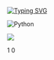 [![Typing SVG](https://readme-typing-svg.herokuapp.com?color=%2336BCF7&lines=Arbitrage+Script+V0.1)](https://git.io/typing-svg)

![Python](https://img.shields.io/badge/python-3670A0?style=for-the-badge&logo=python&logoColor=ffdd54)

![](https://i.imgur.com/gTz4nas.jpeg]) 

1
0
